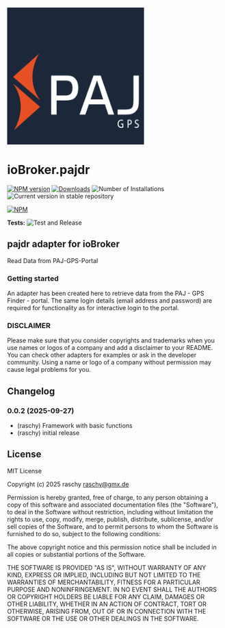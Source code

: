 ![Logo](admin/pajdr.png)
# ioBroker.pajdr

[![NPM version](https://img.shields.io/npm/v/iobroker.pajdr.svg)](https://www.npmjs.com/package/iobroker.pajdr)
[![Downloads](https://img.shields.io/npm/dm/iobroker.pajdr.svg)](https://www.npmjs.com/package/iobroker.pajdr)
![Number of Installations](https://iobroker.live/badges/pajdr-installed.svg)
![Current version in stable repository](https://iobroker.live/badges/pajdr-stable.svg)

[![NPM](https://nodei.co/npm/iobroker.pajdr.png?downloads=true)](https://nodei.co/npm/iobroker.pajdr/)

**Tests:** ![Test and Release](https://github.com/raschy/ioBroker.pajdr/workflows/Test%20and%20Release/badge.svg)

## pajdr adapter for ioBroker

Read Data from PAJ-GPS-Portal

### Getting started

An adapter has been created here to retrieve data from the PAJ - GPS Finder - portal.
The same login details (email address and password) are required for functionality as for interactive login to the portal.

### DISCLAIMER

Please make sure that you consider copyrights and trademarks when you use names or logos of a company and add a disclaimer to your README.
You can check other adapters for examples or ask in the developer community. Using a name or logo of a company without permission may cause legal problems for you.


## Changelog
<!--
    Placeholder for the next version (at the beginning of the line):
    ### **WORK IN PROGRESS**
-->
### 0.0.2 (2025-09-27)

- (raschy) Framework with basic functions
- (raschy) initial release

## License
MIT License

Copyright (c) 2025 raschy <raschy@gmx.de>

Permission is hereby granted, free of charge, to any person obtaining a copy
of this software and associated documentation files (the "Software"), to deal
in the Software without restriction, including without limitation the rights
to use, copy, modify, merge, publish, distribute, sublicense, and/or sell
copies of the Software, and to permit persons to whom the Software is
furnished to do so, subject to the following conditions:

The above copyright notice and this permission notice shall be included in all
copies or substantial portions of the Software.

THE SOFTWARE IS PROVIDED "AS IS", WITHOUT WARRANTY OF ANY KIND, EXPRESS OR
IMPLIED, INCLUDING BUT NOT LIMITED TO THE WARRANTIES OF MERCHANTABILITY,
FITNESS FOR A PARTICULAR PURPOSE AND NONINFRINGEMENT. IN NO EVENT SHALL THE
AUTHORS OR COPYRIGHT HOLDERS BE LIABLE FOR ANY CLAIM, DAMAGES OR OTHER
LIABILITY, WHETHER IN AN ACTION OF CONTRACT, TORT OR OTHERWISE, ARISING FROM,
OUT OF OR IN CONNECTION WITH THE SOFTWARE OR THE USE OR OTHER DEALINGS IN THE
SOFTWARE.